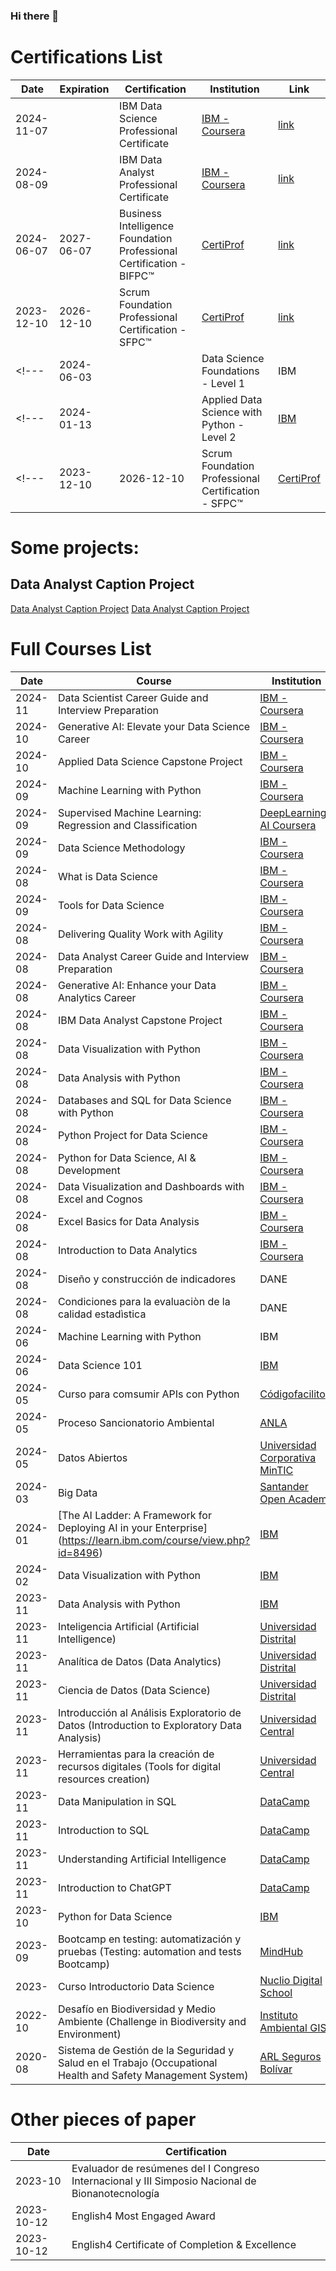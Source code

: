 ### Hi there 👋

<!--
**pancenu/pancenu** is a ✨ _special_ ✨ repository because its `README.md` (this file) appears on your GitHub profile.

Here are some ideas to get you started:

- 🔭 I’m currently working on ...
- 🌱 I’m currently learning ...
- 👯 I’m looking to collaborate on ...
- 🤔 I’m looking for help with ...
- 💬 Ask me about ...
- 📫 How to reach me: ...
- 😄 Pronouns: ...
- ⚡ Fun fact: ...
-->



# Certifications List
| Date | Expiration | Certification | Institution | Link |
| --- | --- | --- | --- | --- |
| 2024-11-07 |  | IBM Data Science Professional Certificate | [IBM - Coursera](https://www.coursera.org/partners/ibm-skills-network) | [link](https://coursera.org/share/329cfd96d6cf149ec9529202a5b2476b) |
| 2024-08-09 |  | IBM Data Analyst Professional Certificate | [IBM - Coursera](https://www.coursera.org/partners/ibm-skills-network) | [link](https://coursera.org/share/a693b10c7b78bca70b9ea6888dc6769e) |
| 2024-06-07 | 2027-06-07 |Business Intelligence Foundation Professional Certification - BIFPC™ | [CertiProf](https://certiprof.com/pages/scrum-foundation-certificate-free) |[link](https://www.credly.com/badges/bb6435be-5e79-40e0-a41a-b284f2ca5699/)|
| 2023-12-10 | 2026-12-10 | Scrum Foundation Professional Certification - SFPC™ | [CertiProf](https://certiprof.com/pages/scrum-foundation-certificate-free) | [link](https://www.credly.com/badges/bbae5d59-de84-472c-8873-4f71e271cd65/) | 
<!--- | 2024-06-03 |  | Data Science Foundations - Level 1 | IBM | [link](https://www.credly.com/badges/720568e3-145f-4bc0-b5dc-74711cafe5c2) | --->
<!--- | 2024-01-13 |  | Applied Data Science with Python - Level 2 | [IBM](https://www.credly.com/organizations/ibm/badges) |  [link](https://www.credly.com/badges/20230129-56fe-4075-b3f1-90cfb57c10ce/linked_in?t=s77pcg) | --->
<!--- | 2023-12-10 | 2026-12-10 | Scrum Foundation Professional Certification - SFPC™ | [CertiProf](https://certiprof.com/pages/scrum-foundation-certificate-free) | [link](https://www.credly.com/badges/bbae5d59-de84-472c-8873-4f71e271cd65/) | --->
# Some projects:
## Data Analyst Caption Project
[Data Analyst Caption Project](https://github.com/pancenu/DataAnalystCapstoneProject/blob/8398d72834166ddeeb70b3c1fad128d55a3817b0/DataAnalystCpstoneProject01.png)
[Data Analyst Caption Project](https://github.com/pancenu/DataAnalystCapstoneProject/)

# Full Courses List

| Date | Course | Institution | Time | Certificate |
| ----------- | ----------- | ----------- | -----------| ----------- |
| 2024-11 | Data Scientist Career Guide and Interview Preparation | [IBM - Coursera](https://www.coursera.org/partners/ibm-skills-network) | 9 h | [link](https://coursera.org/share/c1f1ee39e1f1c4e6924a0b26583a2661) |
| 2024-10 | Generative AI: Elevate your Data Science Career |  [IBM - Coursera](https://www.coursera.org/partners/ibm-skills-network) | 12 h |[link](https://coursera.org/share/ffd1dd05e528b2b66b44706d5906aea9) |
| 2024-10 | Applied Data Science Capstone Project | [IBM - Coursera](https://www.coursera.org/partners/ibm-skills-network) | 13 h | [link](https://coursera.org/share/fc935a2a36b097c7b6e10bc0e7913561) |
| 2024-09 | Machine Learning with Python | [IBM - Coursera](https://www.coursera.org/partners/ibm-skills-network) | 13 h | [link](https://coursera.org/share/47c1ed915eb5a7d6ce0989fe0f479600) |
| 2024-09 | Supervised Machine Learning: Regression and Classification | [DeepLearning-AI Coursera](https://www.coursera.org/partners/deeplearning-ai) | 33 h | [link](https://coursera.org/share/acec7e42af0ff9623a892aa30b145c9f) |
| 2024-09 | Data Science Methodology | [IBM - Coursera](https://www.coursera.org/partners/ibm-skills-network) | 6 h| [link](https://coursera.org/share/e1318ba2e7670e6643db4e1b50a203c9) |
| 2024-08 | What is Data Science | [IBM - Coursera](https://www.coursera.org/partners/ibm-skills-network) | 11 h | [link](https://coursera.org/share/43b57635122373205b09b99de6331a27) |
| 2024-09 | Tools for Data Science |  [IBM - Coursera](https://www.coursera.org/partners/ibm-skills-network) | 18 h| [link](https://coursera.org/share/5c38a1575e4d9b73191c50ee91d6ddb0) |
| 2024-08 | Delivering Quality Work with Agility | [IBM - Coursera](https://www.coursera.org/partners/ibm-skills-network) | 1 h | [link](https://coursera.org/share/4c202aea8f90a3f9b02dab6808b7a98c) |
| 2024-08 | Data Analyst Career Guide and Interview Preparation  | [IBM - Coursera](https://www.coursera.org/partners/ibm-skills-network) | 10 h| [link](https://coursera.org/share/cf9c84f1dc3f2e199cb77fd1e16718ce)|
| 2024-08 | Generative AI: Enhance your Data Analytics Career  | [IBM - Coursera](https://www.coursera.org/partners/ibm-skills-network) | 14 h |[link](https://coursera.org/share/6f7b9b1534406e2e40887d732544c930) |
| 2024-08 | IBM Data Analyst Capstone Project  | [IBM - Coursera](https://www.coursera.org/partners/ibm-skills-network) | 18 | [link](https://coursera.org/share/35230c46c10293d5b5d4b78df9f47b5a)|
| 2024-08 | Data Visualization with Python  | [IBM - Coursera](https://www.coursera.org/partners/ibm-skills-network) | 20 h |[link](https://coursera.org/share/6282a3df8450454d5a88ba5119014ccd) |
| 2024-08 | Data Analysis with Python  | [IBM - Coursera](https://www.coursera.org/partners/ibm-skills-network) | 15 h | [link](https://coursera.org/share/3115335d01c871f5b4a9a0b3925d5618) |
| 2024-08 | Databases and SQL for Data Science with Python  | [IBM - Coursera](https://www.coursera.org/partners/ibm-skills-network) | 20 h | [link](https://coursera.org/share/1de88d1c99f3db72a5225d50b8e02ad5)|
| 2024-08 | Python Project for Data Science | [IBM - Coursera](https://www.coursera.org/partners/ibm-skills-network) | 8 h | [link](https://coursera.org/share/7d1b361d92c16f43a30cf82a4e66d91a) |
| 2024-08 | Python for Data Science, AI & Development | [IBM - Coursera](https://www.coursera.org/partners/ibm-skills-network) | 25 h | [link](https://www.coursera.org/account/accomplishments/verify/QI5JXJMF0SN7) |
| 2024-08 | Data Visualization and Dashboards with Excel and Cognos  | [IBM - Coursera](https://www.coursera.org/partners/ibm-skills-network) | 15 h | [link](https://coursera.org/share/4694c3a9cef535a64593a3edb56c3d04) | 
| 2024-08 | Excel Basics for Data Analysis  | [IBM - Coursera](https://www.coursera.org/partners/ibm-skills-network) | 12 h | [link](https://coursera.org/share/d230e509c863115cb90b221a7e590dfe) |
| 2024-08 | Introduction to Data Analytics | [IBM - Coursera](https://www.coursera.org/partners/ibm-skills-network) | 10 h |[link](https://www.coursera.org/account/accomplishments/verify/CZDA9CP7H65B) |
| 2024-08 | Diseño y construcción de indicadores | DANE | 30 h | [link](https://1drv.ms/b/s!ArEqZcz51nTmsuV-SnqnoXEjF0pzEw?e=fQEjmF)|
| 2024-08 | Condiciones para la evaluaciòn de la calidad estadìstica | DANE | 30 h | [link](https://1drv.ms/b/s!ArEqZcz51nTmsOhHmvWKFXPdON5uLg?e=MGgdm2)|
| 2024-06 | Machine Learning with Python | IBM | 3 h | [link](https://courses.cognitiveclass.ai/certificates/d0506e5db3604e00901e7cba6b492e0b) |
| 2024-06 | Data Science 101 | [IBM](https://www.credly.com/organizations/ibm/badges) | 3 h | [link](https://courses.cognitiveclass.ai/certificates/980b0a770a894c778dca7abe79b34b4c) |
| 2024-05 | Curso para comsumir APIs con Python | [Códigofacilito](https://codigofacilito.com/cursos/python-apis)|2h|[link](https://codigofacilito.com/certificates/8d12ca9c-a555-4d3d-9bc2-fa9b8a787876) |
| 2024-05 | Proceso Sancionatorio Ambiental | [ANLA](https://aulavirtual.anla.gov.co/ ) | |[link](https://1drv.ms/b/s!ArEqZcz51nTmsL8E02--t8sAv4ybMQ?e=jnZ9Nd) |
| 2024-05 | Datos Abiertos | [Universidad Corporativa MinTIC](https://gestiondelconocimiento.mintic.gov.co/714/w3-propertyvalue-85192.html) | 48 h | [link](https://1drv.ms/b/s!ArEqZcz51nTmsL5F_zjdQ1aEDGxWpA?e=5oZqqr) |
| 2024-03 | Big Data | [Santander Open Academy](https://app.santanderopenacademy.com/) | 20 h | [link](https://1drv.ms/b/s!ArEqZcz51nTmsMJpNq9MX7rPFhF9Zg?e=nzV2c2) |
| 2024-01 | [The AI Ladder: A Framework for Deploying AI in your Enterprise] (https://learn.ibm.com/course/view.php?id=8496) | [IBM](https://learn.ibm.com/) | 3 h | |
| 2024-02 | Data Visualization with Python |  [IBM](https://www.credly.com/organizations/ibm/badges) | | [link](https://courses.cognitiveclass.ai/certificates/c5fe23712f0e4d89bd6dc46ac0cab099) |
| 2023-11 | Data Analysis with Python | [IBM](https://www.credly.com/organizations/ibm/badges) | | [link](https://courses.cognitiveclass.ai/certificates/6b52abd6b80a485da7170c2c56ad4b65) |
| 2023-11 | Inteligencia Artificial (Artificial Intelligence) | [Universidad Distrital](https://www.udistrital.edu.co/) | 50 h | |
| 2023-11 | Analítica de Datos (Data Analytics) | [Universidad Distrital](https://www.udistrital.edu.co/)| 50 h | |
| 2023-11 | Ciencia de Datos (Data Science) | [Universidad Distrital](https://www.udistrital.edu.co/) | 50 h | |
| 2023-11 | Introducción al Análisis Exploratorio de Datos (Introduction to Exploratory Data Analysis) | [Universidad Central](https://www.ucentral.edu.co/) | 10 h | |
| 2023-11 | Herramientas para la creación de recursos digitales (Tools for digital resources creation) | [Universidad Central](https://www.ucentral.edu.co/) | 25 h | |
| 2023-11 | Data Manipulation in SQL | [DataCamp](https://www.datacamp.com/) | 4 h | [link](https://www.datacamp.com/completed/statement-of-accomplishment/course/423ac72e9146fab75374de9a98ad577197f9f570) |
| 2023-11 | Introduction to SQL | [DataCamp](https://www.datacamp.com/) | 2 h | [link](https://www.datacamp.com/completed/statement-of-accomplishment/course/49c408541e0c2035430f258d830d53286a0231c8) |
| 2023-11 | Understanding Artificial Intelligence | [DataCamp](https://www.datacamp.com/) | 2 h | [link](https://www.datacamp.com/completed/statement-of-accomplishment/course/ef0b3852954fb2c8609934f66cbb50e17f48e747) |
| 2023-11 | Introduction to ChatGPT | [DataCamp](https://www.datacamp.com/) | 1 h | [link](https://www.datacamp.com/completed/statement-of-accomplishment/course/2a4c9867887c9ffc9bbb872eaa0b8481650d6da6) |
| 2023-10 | Python for Data Science | [IBM](https://www.credly.com/organizations/ibm/badges) |   | [link](https://www.credly.com/badges/b724f511-0ade-4536-9495-0254f3da0ff2/linked_in?t=s31nbk) |
| 2023-09 | Bootcamp en testing: automatización y pruebas (Testing: automation and tests Bootcamp) | [MindHub](https://www.credly.com/organizations/mindhub/badges) | 150 h  | [link](https://www.credly.com/badges/b724f511-0ade-4536-9495-0254f3da0ff2/linked_in?t=s31nbk) |
| 2023-   | Curso Introductorio Data Science | [Nuclio Digital School](https://nuclio.school/) |  |[link](https://1drv.ms/b/s!ArEqZcz51nTmsMMeozEK6mld7Gg4hw?e=6OahF5) |
| 2022-10 | Desafío en Biodiversidad y Medio Ambiente (Challenge in Biodiversity and Environment) | [Instituto Ambiental GIS](https://www.escuelasig.online/) | 20 h | [link](https://1drv.ms/i/s!ArEqZcz51nTmsMQW8vSybxuVKzTsUg?e=4cTKGV) |
| 2020-08 | Sistema de Gestión de la Seguridad y Salud en el Trabajo (Occupational Health and Safety Management System) | [ARL Seguros Bolívar](https://www.segurosbolivar.com/arl) | 50 h |[link](https://1drv.ms/b/s!ArEqZcz51nTmopxSzAb4eDU0Oas6CA?e=8aaTfZ) |

# Other pieces of paper
| Date | Certification |
| --- |---|
| 2023-10 | Evaluador de resúmenes del I Congreso Internacional y III Simposio Nacional de Bionanotecnología
| 2023-10-12 | English4 Most Engaged Award
| 2023-10-12 | English4 Certificate of Completion & Excellence


<!-- <iframe title="volumen" width="600" height="373.5" src="https://app.powerbi.com/view?r=eyJrIjoiZTFjNzFlNGYtZDJlMS00YTdmLWE5YTctZDQ2NWI0OWYwOTA1IiwidCI6IjU4NzU1NDNmLTRhNjUtNDUxYS04MjcwLTM1YWI4Mjg5OTliMCIsImMiOjR9" frameborder="0" allowFullScreen="true"></iframe> -->
